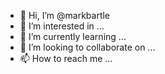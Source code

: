 - 👋 Hi, I’m @markbartle
- 👀 I’m interested in ...
- 🌱 I’m currently learning ...
- 💞️ I’m looking to collaborate on ...
- 📫 How to reach me ...

<!---
markbartle/markbartle is a ✨ special ✨ repository because its `README.md` (this file) appears on your GitHub profile.
You can click the Preview link to take a look at your changes.
--->
